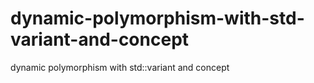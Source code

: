 # dynamic-polymorphism-with-std-variant-and-concept
dynamic polymorphism with std::variant and concept
